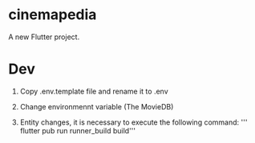 # cinemapedia

A new Flutter project.

# Dev

1. Copy .env.template file and rename it to .env
2. Change environmennt variable (The MovieDB)

3. Entity changes, it is necessary to execute the following command: 
    ''' flutter pub run runner_build build''' 
